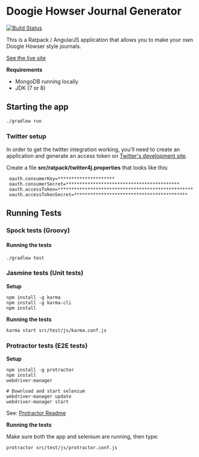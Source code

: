 Doogie Howser Journal Generator
===============================

[![Build Status](https://drone.io/github.com/craigburke/doogie/status.png)](https://drone.io/github.com/craigburke/doogie/latest)

This is a Ratpack / AngularJS application that allows you to make your own Doogie Howser style journals.

[See the live site](http://doogie.craigburke.com)


**Requirements**
  * MongoDB running locally
  * JDK (7 or 8)

Starting the app
----------------

    ./gradlew run

### Twitter setup

In order to get the twitter integration working, you'll need to create an application and generate an access token on [Twitter's development site](https://dev.twitter.com/).

Create a file **src/ratpack/twitter4j.properties** that looks like this:

     oauth.consumerKey=*********************
     oauth.consumerSecret=******************************************
     oauth.accessToken=**************************************************
     oauth.accessTokenSecret=******************************************


Running Tests
-------------

### Spock tests (Groovy)

#### Running the tests
    ./gradlew test

### Jasmine tests (Unit tests)

**Setup**

    npm install -g karma
    npm install -g karma-cli
    npm install

**Running the tests**

    karma start src/test/js/karma.conf.js

### Protractor tests (E2E tests)

**Setup**

    npm install -g protractor
    npm install
    webdriver-manager

    # Download and start selenium
    webdriver-manager update
    webdriver-manager start

See: [Protractor Readme](https://github.com/angular/protractor)

**Running the tests**

Make sure both the app and selenium are running, then type:

    protractor src/test/js/protractor.conf.js

